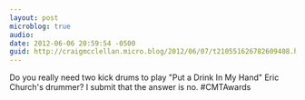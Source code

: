 ```yaml
---
layout: post
microblog: true
audio: 
date: 2012-06-06 20:59:54 -0500
guid: http://craigmcclellan.micro.blog/2012/06/07/t210551626782609408.html
---
```

Do you really need two kick drums to play "Put a Drink In My Hand" Eric Church's drummer? I submit that the answer is no. #CMTAwards
